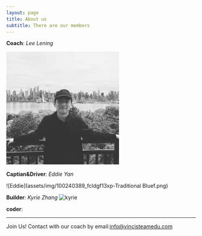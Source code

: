 ```yaml
---
layout: page
title: About us
subtitle: There are our members 
---
```

**Coach**: _Lee Lening_

![Lening](assets/img/lening.pngf.jpg)
        
**Captian&Driver**: _Eddie Yan_

![Eddie](assets/img/100240389_fcldgf13xp-Traditional Bluef.png)

**Builder**: _Kyrie Zhang_
![kyrie](../assets/img/kyrie.jpg)

**coder**:

---
Join Us!
Contact with our coach by email:info@vincisteamedu.com
